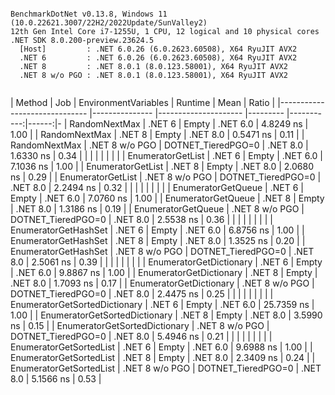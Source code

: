 ```

BenchmarkDotNet v0.13.8, Windows 11 (10.0.22621.3007/22H2/2022Update/SunValley2)
12th Gen Intel Core i7-1255U, 1 CPU, 12 logical and 10 physical cores
.NET SDK 8.0.200-preview.23624.5
  [Host]         : .NET 6.0.26 (6.0.2623.60508), X64 RyuJIT AVX2
  .NET 6         : .NET 6.0.26 (6.0.2623.60508), X64 RyuJIT AVX2
  .NET 8         : .NET 8.0.1 (8.0.123.58001), X64 RyuJIT AVX2
  .NET 8 w/o PGO : .NET 8.0.1 (8.0.123.58001), X64 RyuJIT AVX2


```
| Method                        | Job            | EnvironmentVariables | Runtime  | Mean       | Ratio | 
|------------------------------ |--------------- |--------------------- |--------- |-----------:|------:|-
| RandomNextMax                 | .NET 6         | Empty                | .NET 6.0 |  4.8249 ns |  1.00 | 
| RandomNextMax                 | .NET 8         | Empty                | .NET 8.0 |  0.5471 ns |  0.11 | 
| RandomNextMax                 | .NET 8 w/o PGO | DOTNET_TieredPGO=0   | .NET 8.0 |  1.6330 ns |  0.34 | 
|                               |                |                      |          |            |       | 
| EnumeratorGetList             | .NET 6         | Empty                | .NET 6.0 |  7.1036 ns |  1.00 | 
| EnumeratorGetList             | .NET 8         | Empty                | .NET 8.0 |  2.0680 ns |  0.29 | 
| EnumeratorGetList             | .NET 8 w/o PGO | DOTNET_TieredPGO=0   | .NET 8.0 |  2.2494 ns |  0.32 | 
|                               |                |                      |          |            |       | 
| EnumeratorGetQueue            | .NET 6         | Empty                | .NET 6.0 |  7.0760 ns |  1.00 | 
| EnumeratorGetQueue            | .NET 8         | Empty                | .NET 8.0 |  1.3186 ns |  0.19 | 
| EnumeratorGetQueue            | .NET 8 w/o PGO | DOTNET_TieredPGO=0   | .NET 8.0 |  2.5538 ns |  0.36 | 
|                               |                |                      |          |            |       | 
| EnumeratorGetHashSet          | .NET 6         | Empty                | .NET 6.0 |  6.8756 ns |  1.00 | 
| EnumeratorGetHashSet          | .NET 8         | Empty                | .NET 8.0 |  1.3525 ns |  0.20 | 
| EnumeratorGetHashSet          | .NET 8 w/o PGO | DOTNET_TieredPGO=0   | .NET 8.0 |  2.5061 ns |  0.39 | 
|                               |                |                      |          |            |       | 
| EnumeratorGetDictionary       | .NET 6         | Empty                | .NET 6.0 |  9.8867 ns |  1.00 | 
| EnumeratorGetDictionary       | .NET 8         | Empty                | .NET 8.0 |  1.7093 ns |  0.17 | 
| EnumeratorGetDictionary       | .NET 8 w/o PGO | DOTNET_TieredPGO=0   | .NET 8.0 |  2.4475 ns |  0.25 | 
|                               |                |                      |          |            |       | 
| EnumeratorGetSortedDictionary | .NET 6         | Empty                | .NET 6.0 | 25.7359 ns |  1.00 | 
| EnumeratorGetSortedDictionary | .NET 8         | Empty                | .NET 8.0 |  3.5990 ns |  0.15 | 
| EnumeratorGetSortedDictionary | .NET 8 w/o PGO | DOTNET_TieredPGO=0   | .NET 8.0 |  5.4946 ns |  0.21 | 
|                               |                |                      |          |            |       | 
| EnumeratorGetSortedList       | .NET 6         | Empty                | .NET 6.0 |  9.6988 ns |  1.00 | 
| EnumeratorGetSortedList       | .NET 8         | Empty                | .NET 8.0 |  2.3409 ns |  0.24 | 
| EnumeratorGetSortedList       | .NET 8 w/o PGO | DOTNET_TieredPGO=0   | .NET 8.0 |  5.1566 ns |  0.53 | 
